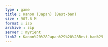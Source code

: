 ```yaml
---
type : game
title : Kanon (Japan) (Best-ban)
size : 907.6 M
format : iso
archive : zip
server : myrient
link2 : Kanon%20%28Japan%29%20%28Best-ban%29
---
```

